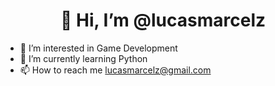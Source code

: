 <h1 align="center">👋 Hi, I’m @lucasmarcelz</h1>

- 👀 I’m interested in Game Development
- 🌱 I’m currently learning Python
- 📫 How to reach me lucasmarcelz@gmail.com

<!---
lucasmarcelz/lucasmarcelz is a ✨ special ✨ repository because its `README.md` (this file) appears on your GitHub profile.
You can click the Preview link to take a look at your changes.
--->
